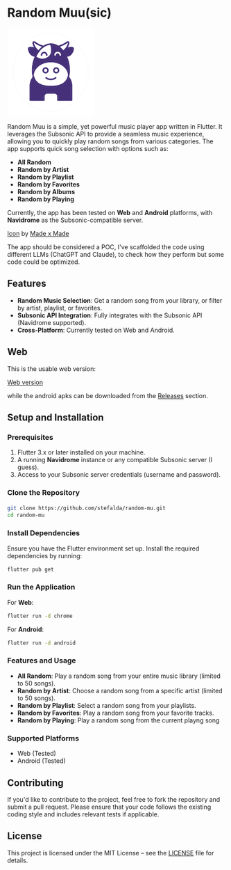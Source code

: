 # Random Muu(sic)

<img src="./assets/icon_round_purple.png" alt="App Icon" width="200" height="200">

Random Muu is a simple, yet powerful music player app written in Flutter. It
leverages the Subsonic API to provide a seamless music experience, allowing you
to quickly play random songs from various categories. The app supports quick
song selection with options such as:

- **All Random**
- **Random by Artist**
- **Random by Playlist**
- **Random by Favorites**
- **Random by Albums**
- **Random by Playing**

Currently, the app has been tested on **Web** and **Android** platforms, with
**Navidrome** as the Subsonic-compatible server.

[Icon](https://thenounproject.com/icon/cow-7450755/) by
[Made x Made](https://thenounproject.com/creator/christian933/)

The app should be considered a POC, I've scaffolded the code using different
LLMs (ChatGPT and Claude), to check how they perform but some code could be
optimized.

## Features

- **Random Music Selection**: Get a random song from your library, or filter by
  artist, playlist, or favorites.
- **Subsonic API Integration**: Fully integrates with the Subsonic API
  (Navidrome supported).
- **Cross-Platform**: Currently tested on Web and Android.

## Web

This is the usable web version:

[Web version](https://stefalda.github.io/random_mu/)

while the android apks can be downloaded from the
[Releases](https://github.com/stefalda/random_mu/releases) section.

## Setup and Installation

### Prerequisites

1. Flutter 3.x or later installed on your machine.
2. A running **Navidrome** instance or any compatible Subsonic server (I guess).
3. Access to your Subsonic server credentials (username and password).

### Clone the Repository

```bash
git clone https://github.com/stefalda/random-mu.git
cd random-mu
```

### Install Dependencies

Ensure you have the Flutter environment set up. Install the required
dependencies by running:

```bash
flutter pub get
```

### Run the Application

For **Web**:

```bash
flutter run -d chrome
```

For **Android**:

```bash
flutter run -d android
```

### Features and Usage

- **All Random**: Play a random song from your entire music library (limited to
  50 songs).
- **Random by Artist**: Choose a random song from a specific artist (limited to
  50 songs).
- **Random by Playlist**: Select a random song from your playlists.
- **Random by Favorites**: Play a random song from your favorite tracks.
- **Random by Playing**: Play a random song from the current playng song

### Supported Platforms

- Web (Tested)
- Android (Tested)

## Contributing

If you'd like to contribute to the project, feel free to fork the repository and
submit a pull request. Please ensure that your code follows the existing coding
style and includes relevant tests if applicable.

## License

This project is licensed under the MIT License – see the [LICENSE](LICENSE) file
for details.
